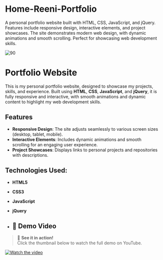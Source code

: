 # Home-Reeni-Portfolio
A personal portfolio website built with HTML, CSS, JavaScript, and jQuery. Features include responsive design, interactive elements, and project showcases. The site demonstrates modern web design, with dynamic animations and smooth scrolling. Perfect for showcasing web development skills.

![90](https://github.com/user-attachments/assets/882147d9-dfa5-47dc-b3ed-c9232de95ed9)

# Portfolio Website

This is my personal portfolio website, designed to showcase my projects, skills, and experience. Built using **HTML**, **CSS**, **JavaScript**, and **jQuery**, it is fully responsive and interactive, with smooth animations and dynamic content to highlight my web development skills.

## Features
- **Responsive Design**: The site adjusts seamlessly to various screen sizes (desktop, tablet, mobile).
- **Interactive Elements**: Includes dynamic animations and smooth scrolling for an engaging user experience.
- **Project Showcases**: Displays links to personal projects and repositories with descriptions.

## Technologies Used:
- **HTML5**
- **CSS3**
- **JavaScript**
- **jQuery**

- ## 🎥 Demo Video

> 🚀 **See it in action!**  
> Click the thumbnail below to watch the full demo on YouTube.

[![Watch the video](https://img.youtube.com/vi/KkWUys9-1-Q/maxresdefault.jpg)](https://youtu.be/KkWUys9-1-Q)
